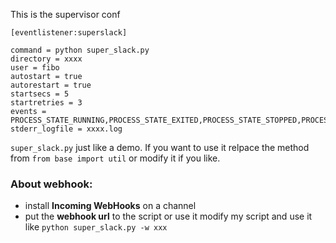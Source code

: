 This is the supervisor conf

```
[eventlistener:superslack]

command = python super_slack.py
directory = xxxx
user = fibo
autostart = true
autorestart = true
startsecs = 5
startretries = 3
events = PROCESS_STATE_RUNNING,PROCESS_STATE_EXITED,PROCESS_STATE_STOPPED,PROCESS_STATE_FATAL,SUPERVISOR_STATE_CHANGE
stderr_logfile = xxxx.log
```

`super_slack.py` just like a demo. If you want to use it relpace the method from `from base import util` or modify it if you like.

### About webhook:
- install **Incoming WebHooks** on a channel
- put the **webhook url** to the script  or use it modify my script and use it like `python super_slack.py -w xxx` 
